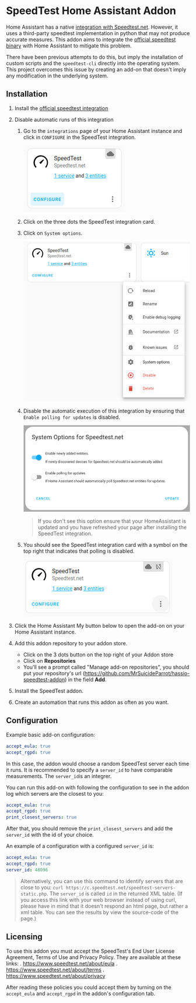 # SpeedTest Home Assistant Addon

Home Assistant has a native [integration with Speedtest.net](https://www.home-assistant.io/integrations/speedtestdotnet/). However, it uses a third-party speedtest implementation in python that may not produce accurate measures. This addon aims to integrate the [official speedtest binary](https://www.speedtest.net/apps/cli) with Home Assistant to mitigate this problem.

There have been previous attempts to do this, but imply the installation of custom scripts and the `speedtest-cli` directly into the operating system. This project overcomes this issue by creating an add-on that doesn't imply any modification in the underlying system.

## Installation
1. Install the [official speedtest integration](https://www.home-assistant.io/integrations/speedtestdotnet/)
2. Disable automatic runs of this integration
	1. Go to the `integrations` page of your Home Assistant instance and click in `CONFIGURE` in the SpeedTest integration.

		![speedtest integration page](images/speedtest-integration-page.png)

	2. Click on the three dots the SpeedTest integration card.
	3. Click on `System options`.

		![speedtest options page](images/speedtest-options.png)
	4. Disable the automatic execution of this integration by ensuring that `Enable polling for updates` is disabled.

		![speedtest polling setting](images/speedtest-polling.png)
		> If you don't see this option ensure that your HomeAssistant is updated and you have refreshed your page after installing the SpeedTest integration.

	5. You should see the SpeedTest integration card with a symbol on the top right that indicates that polling is disabled.

		![speedtest polling disabled](images/speedtest-configured.png)

3. Click the Home Assistant My button below to open the add-on on your Home Assistant instance.

4. Add this addon repository to your addon store.
	* Click on the 3 dots button on the top right of your Addon store
	* Click on **Repositories**
	* You'll see a prompt called "Manage add-on repositories", you should put your repository's url (https://github.com/MrSuicideParrot/hassio-speedtest-addon) in the field **Add**.
5. Install the SpeedTest addon.
6. Create an automation that runs this addon as often as you want.

## Configuration

Example basic add-on configuration:
```yaml
accept_eula: true
accept_rgpd: true
```

In this case, the addon would choose a random SpeedTest server each time it runs. It is recommended to specify a `server_id`  to have comparable measurements. The `server_id`is an integrer. 

You can run this add-on with following the configuration to see in the addon log which servers are the closest to you:

```yaml
accept_eula: true
accept_rgpd: true
print_closest_servers: true
```

After that, you should remove the `print_closest_servers` and add the `server_id` with the id of your choice.

An example of a configuration with a configured `server_id` is:
```yaml
accept_eula: true
accept_rgpd: true
server_id: 48096
```

> Alternatively, you can use this command to identify servers that are close to you: `curl https://c.speedtest.net/speedtest-servers-static.php`. The `server_id` is called `id` in the returned XML table.  (If you access this link with your web browser instead of using curl, please have in mind that it doesn't respond an html page, but rather a xml table. You can see the results by view the source-code of the page.)


## Licensing

To use this addon you must accept the SpeedTest's End User License Agreement, Terms of Use and Privacy Policy. They are available at these links:
. https://www.speedtest.net/about/eula
. https://www.speedtest.net/about/terms
. https://www.speedtest.net/about/privacy

After reading these policies you could accept them by turning on the `accept_eula` and `accept_rgpd` in the addon's configuration tab.

